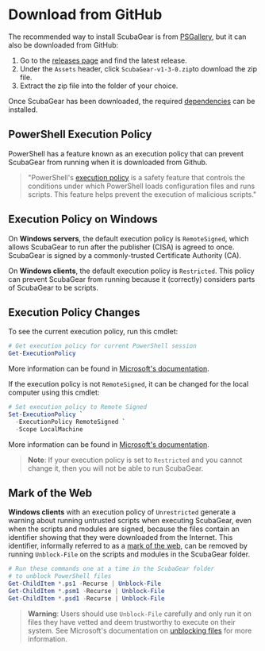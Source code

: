 # Download from GitHub

The recommended way to install ScubaGear is from [PSGallery](psgallery.md), but it can also be downloaded from GitHub:

1. Go to the [releases page](https://github.com/cisagov/ScubaGear/releases) and find the latest release.
2. Under the `Assets` header, click `ScubaGear-v1-3-0.zip`to download the zip file.
3. Extract the zip file into the folder of your choice.

Once ScubaGear has been downloaded, the required [dependencies](../prerequisites/dependencies.md) can be installed.

## PowerShell Execution Policy

PowerShell has a feature known as an execution policy that can prevent ScubaGear from running when it is downloaded from Github.

>"PowerShell's [execution policy](https://learn.microsoft.com/en-us/powershell/module/microsoft.powershell.core/about/about_execution_policies?view=powershell-5.1) is a safety feature that controls the conditions under which PowerShell loads configuration files and runs scripts. This feature helps prevent the execution of malicious scripts."  

## Execution Policy on Windows 

On **Windows servers**, the default execution policy is `RemoteSigned`, which allows ScubaGear to run after the publisher (CISA) is agreed to once. ScubaGear is signed by a commonly-trusted Certificate Authority (CA). 

On **Windows clients**, the default execution policy is `Restricted`. This policy can prevent ScubaGear from running because it (correctly) considers parts of ScubaGear to be scripts.  

## Execution Policy Changes

To see the current execution policy, run this cmdlet:

```powershell
# Get execution policy for current PowerShell session
Get-ExecutionPolicy
```

More information can be found in [Microsoft's documentation](https://learn.microsoft.com/en-us/powershell/module/microsoft.powershell.security/get-executionpolicy?view=powershell-5.1).

If the execution policy is not `RemoteSigned`, it can be changed for the local computer using this cmdlet:

```powershell
# Set execution policy to Remote Signed
Set-ExecutionPolicy `
  -ExecutionPolicy RemoteSigned `
  -Scope LocalMachine
```

More information can be found in [Microsoft's documentation](https://learn.microsoft.com/en-us/powershell/module/microsoft.powershell.security/set-executionpolicy?view=powershell-5.1).

> **Note**: If your execution policy is set to `Restricted` and you cannot change it, then you will not be able to run ScubaGear.

## Mark of the Web

**Windows clients** with an execution policy of `Unrestricted` generate a warning about running untrusted scripts when executing ScubaGear, even when the scripts and modules are signed, because the files contain an identifier showing that they were downloaded from the Internet. This identifier, informally referred to as a [mark of the web](https://learn.microsoft.com/en-us/powershell/module/microsoft.powershell.core/about/about_execution_policies?view=powershell-7.4#manage-signed-and-unsigned-scripts), can be removed by running `Unblock-File` on the scripts and modules in the ScubaGear folder. 


```powershell
# Run these commands one at a time in the ScubaGear folder
# to unblock PowerShell files
Get-ChildItem *.ps1 -Recurse | Unblock-File
Get-ChildItem *.psm1 -Recurse | Unblock-File
Get-ChildItem *.psd1 -Recurse | Unblock-File
```

> **Warning**: Users should use `Unblock-File` carefully and only run it on files they have vetted and deem trustworthy to execute on their system. See Microsoft's documentation on [unblocking files](https://learn.microsoft.com/en-us/powershell/module/microsoft.powershell.utility/unblock-file?view=powershell-5.1) for more information.
